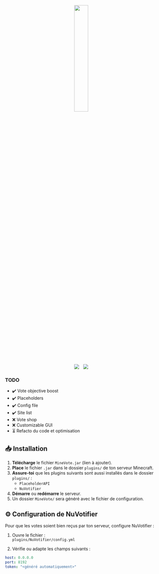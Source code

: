 <p align="center">
    <br />
    <img src="https://i.postimg.cc/C1C5nLFR/favicon.png" width="30%">
    <br />
</p>
<p align="center">
    <img src="https://img.shields.io/badge/Version-0.1-orange.svg" />
    <img style="margin-left: 10px;" src="https://img.shields.io/badge/License-MIT-orange.svg" />
</p>

### TODO
  - ✔️ Vote objective boost
  - ✔️ Placeholders
  - ✔️ Config file
  - ✔️ Site list
  - ❌ Vote shop
  - ❌ Customizable GUI
  - ⏳ Refacto du code et optimisation

## 📥 Installation

1. **Télécharge** le fichier `MineVote.jar` (lien à ajouter).
2. **Place** le fichier `.jar` dans le dossier `plugins/` de ton serveur Minecraft.
3. **Assure-toi** que les plugins suivants sont aussi installés dans le dossier `plugins/` :
    - `PlaceholderAPI`
    - `NuVotifier`
4. **Démarre** ou **redémarre** le serveur.
5. Un dossier `MineVote/` sera généré avec le fichier de configuration.

## ⚙️ Configuration de NuVotifier

Pour que les votes soient bien reçus par ton serveur, configure NuVotifier :

1. Ouvre le fichier :  
   `plugins/NuVotifier/config.yml`

2. Vérifie ou adapte les champs suivants :

```yaml
host: 0.0.0.0
port: 8192
token: "<généré automatiquement>"